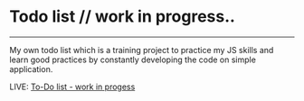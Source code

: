 # Todo list // work in progress..

---

My own todo list which is a training project to practice my JS skills and learn good practices by constantly developing the code on simple application.

LIVE: [To-Do list - work in progess](https://marta-kapolka.github.io/to-do_2/)
